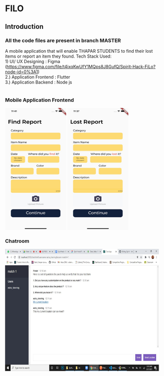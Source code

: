# FILO

## Introduction
### All the code files are present in branch MASTER

A mobile application that will enable THAPAR STUDENTS to find their lost items or report an item they found.
Tech Stack Used:<br>
    1) UI/ UX Designing : Figma (https://www.figma.com/file/t4ixqKwUfY1MQps8J8GufQ/Spirit-Hack-FiLo?node-id=0%3A1)<br>
    2.) Application Frontend : Flutter<br>
    3.) Application Backend : Node js<br>
<br>
### Mobile Application Frontend
<img src="1.jpg"  width="200" height="400">  <img src="2.jpg" width="200" height="400">
<br>

### Chatroom 
<img src="Capture.JPG" alt="Girl in a jacket" width="600" height="400">


